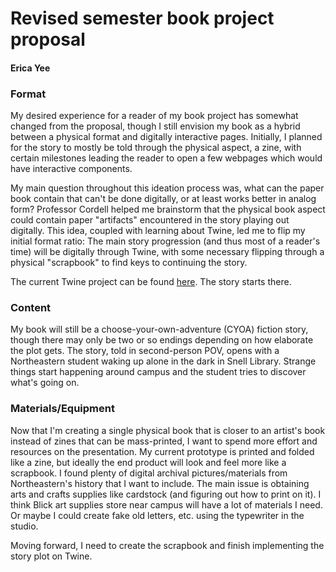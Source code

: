 # Revised semester book project proposal

#### Erica Yee

### Format
My desired experience for a reader of my book project has somewhat changed from the proposal, though I still envision my book as a hybrid between a physical format and digitally interactive pages. Initially, I planned for the story to mostly be told through the physical aspect, a zine, with certain milestones leading the reader to open a few webpages which would have interactive components.

My main question throughout this ideation process was, what can the paper book contain that can't be done digitally, or at least works better in analog form? Professor Cordell helped me brainstorm that the physical book aspect could contain paper "artifacts" encountered in the story playing out digitally. This idea, coupled with learning about Twine, led me to flip my initial format ratio: The main story progression (and thus most of a reader's time) will be digitally through Twine, with some necessary flipping through a physical "scrapbook" to find keys to continuing the story.

The current Twine project can be found [here](https://ericayee.com/bbb_project/). The story starts there.

### Content
My book will still be a choose-your-own-adventure (CYOA) fiction story, though there may only be two or so endings depending on how elaborate the plot gets. The story, told in second-person POV, opens with a Northeastern student waking up alone in the dark in Snell Library. Strange things start happening around campus and the student tries to discover what's going on.

### Materials/Equipment

Now that I'm creating a single physical book that is closer to an artist's book instead of zines that can be mass-printed, I want to spend more effort and resources on the  presentation. My current prototype is printed and folded like a zine, but ideally the end product will look and feel more like a scrapbook. I found plenty of digital archival pictures/materials from Northeastern's history that I want to include. The main issue is obtaining arts and crafts supplies like cardstock (and figuring out how to print on it). I think Blick art supplies store near campus will have a lot of materials I need. Or maybe I could create fake old letters, etc. using the typewriter in the studio.

Moving forward, I need to create the scrapbook and finish implementing the story plot on Twine.
